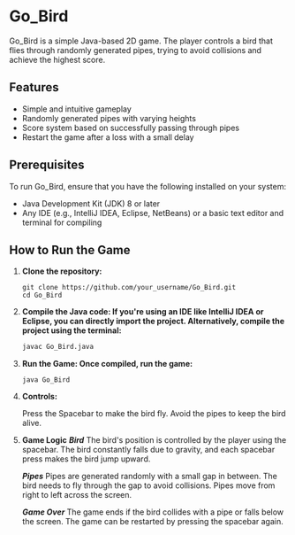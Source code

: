 # Go_Bird

Go_Bird is a simple Java-based 2D game. The player controls a bird that flies through randomly generated pipes, trying to avoid collisions and achieve the highest score.

## Features
- Simple and intuitive gameplay
- Randomly generated pipes with varying heights
- Score system based on successfully passing through pipes
- Restart the game after a loss with a small delay

## Prerequisites
To run Go_Bird, ensure that you have the following installed on your system:
- Java Development Kit (JDK) 8 or later
- Any IDE (e.g., IntelliJ IDEA, Eclipse, NetBeans) or a basic text editor and terminal for compiling

## How to Run the Game

1. **Clone the repository:**
   ```
   git clone https://github.com/your_username/Go_Bird.git
   cd Go_Bird
   ```
2. **Compile the Java code: If you're using an IDE like IntelliJ IDEA or Eclipse, you can directly import the project. Alternatively, compile the project using the terminal:**

   ```bash
   javac Go_Bird.java
   ```
3. **Run the Game: Once compiled, run the game:**

   ```
   java Go_Bird
   ```
4. **Controls:**

   Press the Spacebar to make the bird fly.
   Avoid the pipes to keep the bird alive.
   


5. **Game Logic**
   ***Bird***
   The bird's position is controlled by the player using the spacebar. The bird constantly falls due to gravity, and each spacebar press makes the bird jump upward.

   ***Pipes***
   Pipes are generated randomly with a small gap in between. The bird needs to fly through the gap to avoid collisions. Pipes move from right to left across the screen.

   ***Game Over***
   The game ends if the bird collides with a pipe or falls below the screen. The game can be restarted by pressing the spacebar again.


